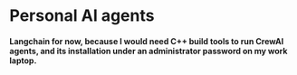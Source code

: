 # Personal AI agents
#### Langchain for now, because I would need C++ build tools to run CrewAI agents, and its installation under an administrator password on my work laptop. 
